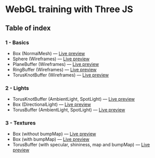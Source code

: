 # WebGL training with Three JS

## Table of index

### 1 - Basics
- Box (NormalMesh) — [Live preview](https://lab.corentinbernadou.co/work/1-basics/1-box/index.html)
- Sphere (Wireframes) — [Live preview](https://lab.corentinbernadou.co/work/1-basics/2-sphere/index.html)
- PlaneBuffer (Wireframes) — [Live preview](https://lab.corentinbernadou.co/work/1-basics/3-planebuffer/index.html)
- RingBuffer (Wireframes) — [Live preview](https://lab.corentinbernadou.co/work/1-basics/4-ringbuffer/index.html)
- TorusKnotBuffer (Wireframes) — [Live preview](https://lab.corentinbernadou.co/work/1-basics/5-torusknotbuffer/index.html)

### 2 - Lights
- TorusKnotBuffer (AmbientLight, SpotLight) — [Live preview](https://lab.corentinbernadou.co/work/2-lights/1-torusknotbuffer/index.html)
- Box (DirectionalLight) — [Live preview](https://lab.corentinbernadou.co/work/2-lights/2-box/index.html)
- TorusBuffer (AmbientLight, SpotLight) — [Live preview](https://lab.corentinbernadou.co/work/2-lights/3-torusbuffer/index.html)


### 3 - Textures
- Box (without bumpMap) — [Live preview](https://lab.corentinbernadou.co/work/3-textures/1-box/index.html)
- Box (with bumpMap) — [Live preview](https://lab.corentinbernadou.co/work/3-textures/2-box/index.html)
- TorusBuffer (with specular, shininess, map and bumpMap) — [Live preview](https://lab.corentinbernadou.co/work/3-textures/3-torusbuffer/index.html)